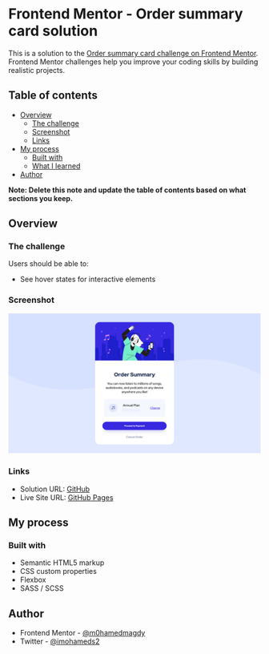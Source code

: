 # Frontend Mentor - Order summary card solution

This is a solution to the [Order summary card challenge on Frontend Mentor](https://www.frontendmentor.io/challenges/order-summary-component-QlPmajDUj). Frontend Mentor challenges help you improve your coding skills by building realistic projects. 

## Table of contents

- [Overview](#overview)
  - [The challenge](#the-challenge)
  - [Screenshot](#screenshot)
  - [Links](#links)
- [My process](#my-process)
  - [Built with](#built-with)
  - [What I learned](#what-i-learned)
- [Author](#author)

**Note: Delete this note and update the table of contents based on what sections you keep.**

## Overview

### The challenge

Users should be able to:

- See hover states for interactive elements

### Screenshot

![](./screenshot.png)

### Links

- Solution URL: [GitHub](https://github.com/M0hamedMagdy/frontendmentor/tree/main/order-summary-component)
- Live Site URL: [GitHub Pages](https://m0hamedmagdy.github.io/frontendmentor-challenges/order-summary-component/)

## My process

### Built with

- Semantic HTML5 markup
- CSS custom properties
- Flexbox
- SASS / SCSS


## Author

- Frontend Mentor - [@m0hamedmagdy](https://www.frontendmentor.io/profile/m0hamedmagdy)
- Twitter - [@imohameds2](https://www.twitter.com/imohameds2)

